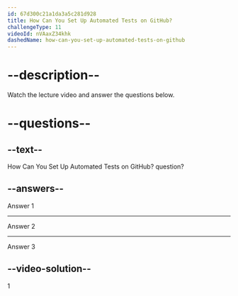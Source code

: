 ```yaml
---
id: 67d300c21a1da3a5c281d928
title: How Can You Set Up Automated Tests on GitHub?
challengeType: 11
videoId: nVAaxZ34khk
dashedName: how-can-you-set-up-automated-tests-on-github
---
```


# --description--

Watch the lecture video and answer the questions below.

# --questions--

## --text--

How Can You Set Up Automated Tests on GitHub? question?

## --answers--

Answer 1

---

Answer 2

---

Answer 3

## --video-solution--

1
